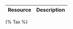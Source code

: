 <!--
@title Tax Bands
@author Moltin Ltd
@description Tax band end-points
@order 11.0
-->

Resource | Description
---------|------------
{% Tax %}